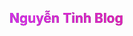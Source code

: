 <div id="text-effect">
	<h2 data-text="Nguyễn Tỉnh Blog">
		Nguyễn Tỉnh Blog
	</h2>
</div>
<style>
  h1{display:none};
  .markdown-body h2{
	 text-transform: uppercase;
	 letter-spacing: 5px;
	 position: relative;
	 font-size: 9em;
	 line-height: normal;
	 font-weight: bold;
	 color: #fff;
	 -webkit-text-stroke: 2px #fff;
	border: 0;
}
 #text-effect h2:before {
	 content: attr(data-text);
	 position: absolute;
	 background: -webkit-gradient(linear, left top, right top, from(#d630f2), color-stop(#ff002f), color-stop(#e4ff00), color-stop(#03a9f4), to(#d630f2));
	 background: -o-linear-gradient(left, #d630f2, #ff002f, #e4ff00, #03a9f4, #d630f2);
	 background: linear-gradient(90deg, #d630f2, #ff002f, #e4ff00, #03a9f4, #d630f2);
	 background-size: 300%;
	 overflow: hidden;
	 -webkit-transition: width 2s;
	 -o-transition: width 2s;
	 transition: width 2s;
	 -webkit-animation: anmation 5s linear infinite;
	 animation: anmation 5s linear infinite;
	 width: 100%;
	 -webkit-background-clip: text;
	 -webkit-text-fill-color: transparent;
}
 @-webkit-keyframes anmation {
	 0% {
		 background-position: 0 0;
	}
	 100% {
		 background-position: 300% 0;
	}
}
 @keyframes anmation {
	 0% {
		 background-position: 0 0;
	}
	 100% {
		 background-position: 300% 0;
	}
}
</style>

